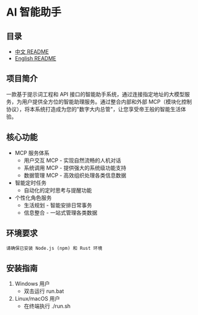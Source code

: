 # AI 智能助手
## 目录
- [中文 README](README.md)
- [English README](README-EN.md)

## 项目简介
一款基于提示词工程和 API 接口的智能助手系统，通过连接指定地址的大模型服务，为用户提供全方位的智能助理服务。通过整合内部和外部 MCP（模块化控制协议），将本系统打造成为您的"数字大内总管"，让您享受帝王般的智能生活体验。

## 核心功能

- MCP 服务体系
    - 用户交互 MCP - 实现自然流畅的人机对话
    - 系统调用 MCP - 提供强大的系统级功能支持
    - 数据管理 MCP - 高效组织处理各类信息数据
- 智能定时任务
    - 自动化的定时思考与提醒功能
- 个性化角色服务
    - 生活规划 - 智能安排日常事务
    - 信息整合 - 一站式管理各类数据

## 环境要求
    请确保已安装 Node.js (npm) 和 Rust 环境

## 安装指南
1. Windows 用户
    - 双击运行 run.bat
2. Linux/macOS 用户
    - 在终端执行 ./run.sh